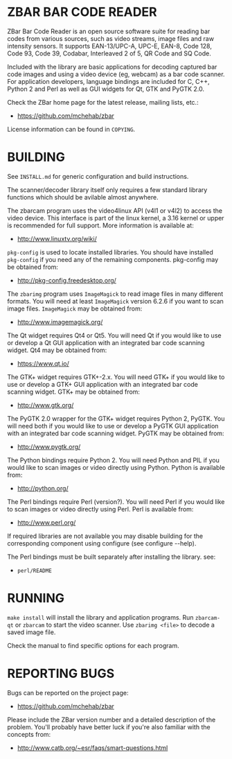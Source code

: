 ZBAR BAR CODE READER
====================

ZBar Bar Code Reader is an open source software suite for reading bar
codes from various sources, such as video streams, image files and raw
intensity sensors. It supports EAN-13/UPC-A, UPC-E, EAN-8, Code 128,
Code 93, Code 39, Codabar, Interleaved 2 of 5, QR Code and SQ Code.

Included with the library are basic applications for decoding captured bar
code images and using a video device (eg, webcam) as a bar code scanner.
For application developers, language bindings are included for C, C++,
Python 2 and Perl as well as GUI widgets for Qt, GTK and PyGTK 2.0.

Check the ZBar home page for the latest release, mailing lists, etc.:

- <https://github.com/mchehab/zbar>

License information can be found in `COPYING`.


BUILDING
========

See `INSTALL.md` for generic configuration and build instructions.

The scanner/decoder library itself only requires a few standard
library functions which should be avilable almost anywhere.

The zbarcam program uses the video4linux API (v4l1 or v4l2) to access
the video device.  This interface is part of the linux kernel, a 3.16
kernel or upper is recommended for full support.  More information is
available at:

- <http://www.linuxtv.org/wiki/>

`pkg-config` is used to locate installed libraries.  You should have
installed `pkg-config` if you need any of the remaining components.
pkg-config may be obtained from:

- <http://pkg-config.freedesktop.org/>

The `zbarimg` program uses `ImageMagick` to read image files in many
different formats.  You will need at least `ImageMagick` version 6.2.6
if you want to scan image files.  `ImageMagick` may be obtained from:

- <http://www.imagemagick.org/>

The Qt widget requires Qt4 or Qt5. You will need Qt if you would like to
use or develop a Qt GUI application with an integrated bar code
scanning widget. Qt4 may be obtained from:

- <https://www.qt.io/>

The GTK+ widget requires GTK+-2.x.  You will need GTK+ if you would
like to use or develop a GTK+ GUI application with an integrated bar
code scanning widget.  GTK+ may be obtained from:

- <http://www.gtk.org/>

The PyGTK 2.0 wrapper for the GTK+ widget requires Python 2, PyGTK.
You will need both if you would like to use or develop a PyGTK GUI
application with an integrated bar code scanning widget.  PyGTK may be
obtained from:

- <http://www.pygtk.org/>

The Python bindings require Python 2.  You will need Python and PIL
if you would like to scan images or video directly using Python.
Python is available from:

- <http://python.org/>

The Perl bindings require Perl (version?).  You will need Perl if you
would like to scan images or video directly using Perl.  Perl is
available from:

- <http://www.perl.org/>

If required libraries are not available you may disable building for
the corresponding component using configure (see configure --help).

The Perl bindings must be built separately after installing the
library.  see:

- `perl/README`


RUNNING
=======

`make install` will install the library and application programs.  Run
`zbarcam-qt` or `zbarcam` to start the video scanner. Use `zbarimg <file>`
to decode a saved image file.

Check the manual to find specific options for each program.


REPORTING BUGS
==============

Bugs can be reported on the project page:

- <https://github.com/mchehab/zbar>

Please include the ZBar version number and a detailed description of
the problem.  You'll probably have better luck if you're also familiar
with the concepts from:

- <http://www.catb.org/~esr/faqs/smart-questions.html>
